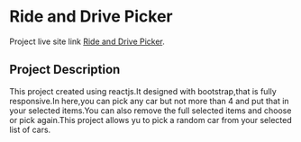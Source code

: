 # Ride and Drive Picker

Project live site link [Ride and Drive Picker](https://ride-and-drive-picker.netlify.app/).

## Project Description

This project created using reactjs.It designed with bootstrap,that is fully responsive.In here,you can pick any car but not more than 4 and put that in your selected items.You can also remove the full selected items and choose or pick again.This project allows yu to pick a random car from your selected list of cars.





